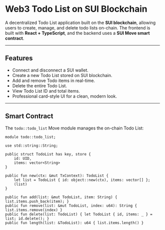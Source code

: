 # Web3 Todo List on SUI Blockchain

A decentralized Todo List application built on the **SUI blockchain**, allowing users to create, manage, and delete todo lists on-chain. The frontend is built with **React + TypeScript**, and the backend uses a **SUI Move smart contract**.

---

## Features

- Connect and disconnect a SUI wallet.
- Create a new Todo List stored on SUI blockchain.
- Add and remove Todo items in real-time.
- Delete the entire Todo List.
- View Todo List ID and total items.
- Professional card-style UI for a clean, modern look.

---

## Smart Contract

The `todo::todo_list` Move module manages the on-chain Todo List:

```move
module todo::todo_list;

use std::string::String;

public struct TodoList has key, store {
    id: UID,
    items: vector<String>
}

public fun new(ctx: &mut TxContext): TodoList {
    let list = TodoList { id: object::new(ctx), items: vector[] };
    (list)
}

public fun add(list: &mut TodoList, item: String) { list.items.push_back(item); }
public fun remove(list: &mut TodoList, index: u64): String { list.items.remove(index) }
public fun delete(list: TodoList) { let TodoList { id, items: _ } = list; id.delete(); }
public fun length(list: &TodoList): u64 { list.items.length() }
